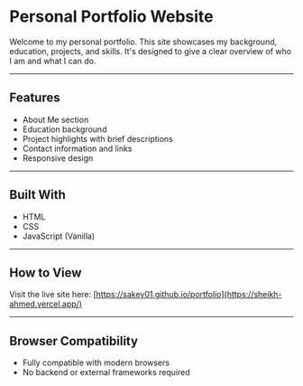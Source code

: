 # Personal Portfolio Website

Welcome to my personal portfolio. This site showcases my background, education, projects, and skills. It's designed to give a clear overview of who I am and what I can do.

---

## Features

- About Me section  
- Education background  
- Project highlights with brief descriptions  
- Contact information and links  
- Responsive design

---

## Built With

- HTML  
- CSS  
- JavaScript (Vanilla)

---

## How to View

Visit the live site here: [https://sakey01.github.io/portfolio](https://sheikh-ahmed.vercel.app/)

---

## Browser Compatibility

- Fully compatible with modern browsers  
- No backend or external frameworks required
